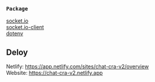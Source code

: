 ### `Package`

[socket.io](https://socket.io/) <br>
[socket.io-client](https://socket.io/) <br>
[dotenv](https://github.com/motdotla/dotenv) <br>

## Deloy

Netlify: https://app.netlify.com/sites/chat-cra-v2/overview <br>
Website: https://chat-cra-v2.netlify.app
